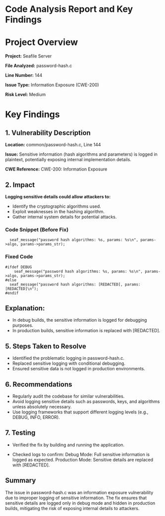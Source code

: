 # Code Analysis Report and Key Findings
# Project Overview

**Project:** Seafile Server  

**File Analyzed:** password-hash.c

**Line Number:** 144

**Issue Type:** Information Exposure (CWE-200)

**Risk Level:** Medium



# Key Findings
## 1. Vulnerability Description

**Location:** common/password-hash.c, Line 144

**Issue:** Sensitive information (hash algorithms and parameters) is logged in plaintext, potentially exposing internal implementation details.

**CWE Reference:** CWE-200: Information Exposure

## 2. Impact

**Logging sensitive details could allow attackers to:**
  - Identify the cryptographic algorithms used.
  - Exploit weaknesses in the hashing algorithm.
  - Gather internal system details for potential attacks.

### Code Snippet (Before Fix)
      seaf_message("password hash algorithms: %s, params: %s\n", params->algo, params->params_str);

### Fixed Code
    #ifdef DEBUG
        seaf_message("password hash algorithms: %s, params: %s\n", params->algo, params->params_str);
    #else
      seaf_message("password hash algorithms: [REDACTED], params: [REDACTED]\n");
    #endif

## Explanation:
  - In debug builds, the sensitive information is logged for debugging purposes.
  - In production builds, sensitive information is replaced with [REDACTED].
## 5. Steps Taken to Resolve

  - Identified the problematic logging in password-hash.c.
  - Replaced sensitive logging with conditional debugging.
  - Ensured sensitive data is not logged in production environments.

## 6. Recommendations

  - Regularly audit the codebase for similar vulnerabilities.
  - Avoid logging sensitive details such as passwords, keys, and algorithms unless absolutely necessary.
  - Use logging frameworks that support different logging levels (e.g., DEBUG, INFO, ERROR).
## 7. Testing

  - Verified the fix by building and running the application.
  
  -  Checked logs to confirm:
      Debug Mode: Full sensitive information is logged as expected.
      Production Mode: Sensitive details are replaced with [REDACTED].
     
## Summary
The issue in password-hash.c was an information exposure vulnerability due to improper logging of sensitive information. The fix ensures that sensitive details are logged only in debug mode and hidden in production builds, mitigating the risk of exposing internal details to attackers.








